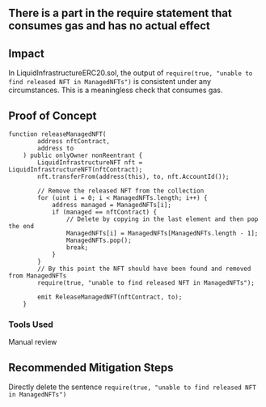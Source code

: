 ## There is a part in the require statement that consumes gas and has no actual effect

## Impact
In LiquidInfrastructureERC20.sol, the output of `require(true, "unable to find released NFT in ManagedNFTs")` is consistent under any circumstances. This is a meaningless check that consumes gas.

## Proof of Concept
```
function releaseManagedNFT(
        address nftContract,
        address to
    ) public onlyOwner nonReentrant {
        LiquidInfrastructureNFT nft = LiquidInfrastructureNFT(nftContract);
        nft.transferFrom(address(this), to, nft.AccountId());

        // Remove the released NFT from the collection
        for (uint i = 0; i < ManagedNFTs.length; i++) {
            address managed = ManagedNFTs[i];
            if (managed == nftContract) {
                // Delete by copying in the last element and then pop the end
                ManagedNFTs[i] = ManagedNFTs[ManagedNFTs.length - 1];
                ManagedNFTs.pop();
                break;
            }
        }
        // By this point the NFT should have been found and removed from ManagedNFTs
        require(true, "unable to find released NFT in ManagedNFTs"); 

        emit ReleaseManagedNFT(nftContract, to);
    }
```

### Tools Used
Manual review

## Recommended Mitigation Steps
Directly delete the sentence `require(true, "unable to find released NFT in ManagedNFTs")`
